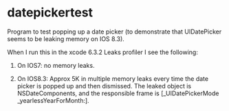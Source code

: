 # datepickertest
Program to test popping up a date picker (to demonstrate that UIDatePicker seems to be leaking memory on IOS 8.3).

When I run this in the xcode 6.3.2 Leaks profiler I see the following:

1) On IOS7: no memory leaks.

2) On IOS8.3: Approx 5K in multiple memory leaks every time the date picker is popped up and then dismissed. The leaked object is NSDateComponents, and the responsible frame is [_UIDatePickerMode _yearlessYearForMonth:].


